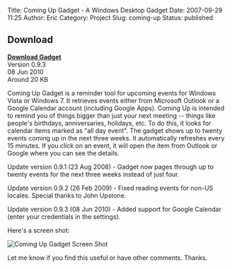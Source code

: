 Title: Coming Up Gadget - A Windows Desktop Gadget
Date: 2007-09-29 11:25
Author: Eric
Category: Project
Slug: coming-up
Status: published

Download
--------

**[Download Gadget]({filename}/downloads/ComingUp.gadget)**  
Version 0.9.3  
08 Jun 2010  
Around 20 KB

Coming Up Gadget is a reminder tool for upcoming events for Windows
Vista or Windows 7. It retrieves events either from Microsoft Outlook or
a Google Calendar account (including Google Apps). Coming Up is intended
to remind you of things bigger than just your next meeting --
things like people's birthdays, anniversaries, holidays, etc. To do
this, it looks for calendar items marked as "all day event". The gadget
shows up to twenty events coming up in the next three weeks. It
automatically refreshes every 15 minutes. If you click on an event, it
will open the item from Outlook or Google where you can see the details.

Update version 0.9.1 (23 Aug 2008) - Gadget now pages through up to
twenty events for the next three weeks instead of just four.

Update version 0.9.2 (26 Feb 2009) - Fixed reading events for non-US
locales. Special thanks to John Upstone.

Update version 0.9.3 (08 Jun 2010) - Added support for Google Calendar
(enter your credentials in the settings).

Here's a screen shot:

![Coming Up Gadget Screen
Shot]({static}/images/coming-up-screenshot.jpg)

Let me know if you find this useful or have other comments. Thanks.
